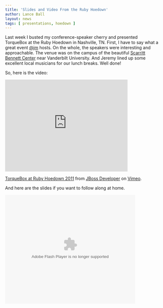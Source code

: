 ```yaml
---
title: 'Slides and Video From the Ruby Hoedown'
author: Lance Ball
layout: news
tags: [ presentations, hoedown ]
---
```


Last week I busted my conference-speaker cherry and presented TorqueBox at the Ruby Hoedown
in Nashville, TN.  First, I have to say what a great event [@jm](http://twitter.com/jm) 
hosts.  On the whole, the speakers were interesting and approachable.  The venue was on the
campus of the beautiful [Scarritt Bennett Center](http://www.scarrittbennett.org/) near
Vanderbilt University.  And Jeremy lined up some excellent local musicians for our lunch
breaks.  Well done!

So, here is the video:
<iframe src="http://player.vimeo.com/video/28452265?title=0&amp;byline=0&amp;portrait=0" width="400" height="300" frameborder="0"></iframe><p><a href="http://vimeo.com/28452265">TorqueBox at Ruby Hoedown 2011</a> from <a href="http://vimeo.com/jbossdeveloper">JBoss Developer</a> on <a href="http://vimeo.com">Vimeo</a>.</p>

And here are the slides if you want to follow along at home.

<div style="width:425px" id="__ss_9090187"><object id="__sse9090187" width="425" height="355"><param name="movie" value="http://static.slidesharecdn.com/swf/ssplayer2.swf?doc=torquebox-hoedown-2011-110831205135-phpapp02&stripped_title=torquebox-ruby-hoedown-2011&userName=lanceball" /><param name="allowFullScreen" value="true"/><param name="allowScriptAccess" value="always"/><embed name="__sse9090187" src="http://static.slidesharecdn.com/swf/ssplayer2.swf?doc=torquebox-hoedown-2011-110831205135-phpapp02&stripped_title=torquebox-ruby-hoedown-2011&userName=lanceball" type="application/x-shockwave-flash" allowscriptaccess="always" allowfullscreen="true" width="425" height="355"></embed></object></div>


